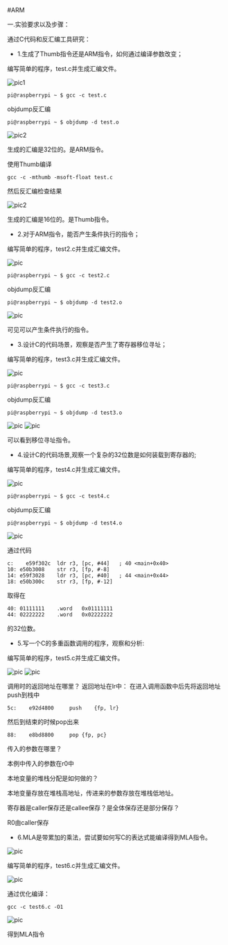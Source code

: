 #ARM

一.实验要求以及步骤：

通过C代码和反汇编工具研究：

+ 1.生成了Thumb指令还是ARM指令，如何通过编译参数改变；

编写简单的程序，test.c并生成汇编文件。

![pic1](Selection_146.png)

    pi@raspberrypi ~ $ gcc -c test.c
    
objdump反汇编

    pi@raspberrypi ~ $ objdump -d test.o

![pic2](Selection_147.png)

生成的汇编是32位的。是ARM指令。

使用Thumb编译

    gcc -c -mthumb -msoft-float test.c   

然后反汇编检查结果

![pic2](Selection_148.png)


生成的汇编是16位的。是Thumb指令。

+ 2.对于ARM指令，能否产生条件执行的指令；

编写简单的程序，test2.c并生成汇编文件。

![pic](Selection_149.png)

    pi@raspberrypi ~ $ gcc -c test2.c
    
objdump反汇编

    pi@raspberrypi ~ $ objdump -d test2.o
    
![pic](Selection_150.png)

可见可以产生条件执行的指令。

+ 3.设计C的代码场景，观察是否产生了寄存器移位寻址；


编写简单的程序，test3.c并生成汇编文件。

![pic](Selection_151.png)

    pi@raspberrypi ~ $ gcc -c test3.c
    
objdump反汇编

    pi@raspberrypi ~ $ objdump -d test3.o
    
![pic](Selection_152.png)
![pic](Selection_153.png)

可以看到移位寻址指令。

+ 4.设计C的代码场景,观察一个复杂的32位数是如何装载到寄存器的;


编写简单的程序，test4.c并生成汇编文件。

![pic](Selection_154.png)

    pi@raspberrypi ~ $ gcc -c test4.c
    
objdump反汇编

    pi@raspberrypi ~ $ objdump -d test4.o
    

![pic](Selection_156.png)
    
通过代码
    
    c:    e59f302c 	ldr	r3, [pc, #44]	; 40 <main+0x40>
    10:	e50b3008 	str	r3, [fp, #-8]
    14:	e59f3028 	ldr	r3, [pc, #40]	; 44 <main+0x44>
    18:	e50b300c 	str	r3, [fp, #-12]
    
取得在

    40:	01111111 	.word	0x01111111
    44:	02222222 	.word	0x02222222

的32位数。

+ 5.写一个C的多重函数调用的程序，观察和分析:

编写简单的程序，test5.c并生成汇编文件。

![pic](Selection_158.png)
![pic](Selection_159.png)

调用时的返回地址在哪里？
返回地址在lr中：
在进入调用函数中后先将返回地址push到栈中

    5c:    e92d4800 	push	{fp, lr}

然后到结束的时候pop出来

    88:    e8bd8800 	pop	{fp, pc}

传入的参数在哪里？

本例中传入的参数在r0中

本地变量的堆栈分配是如何做的？

本地变量存放在堆栈高地址，传进来的参数存放在堆栈低地址。


寄存器是caller保存还是callee保存？是全体保存还是部分保存？

R0由caller保存

+ 6.MLA是带累加的乘法，尝试要如何写C的表达式能编译得到MLA指令。

![pic](Selection_160.png)

编写简单的程序，test6.c并生成汇编文件。

![pic](Selection_162.png)

通过优化编译：
    
    gcc -c test6.c -O1
    
![pic](Selection_161.png)

得到MLA指令